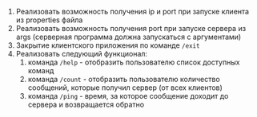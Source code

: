 1. Реализовать возможность получения ip и port при запуске клиента из properties файла
2. Реализовать возможность получения port при запуске сервера из args (серверная программа должна запускаться с
   аргументами)
3. Закрытие клиентского приложения по команде `/exit`
4. Реализовать следующий функционал:
    1) команда `/help` - отобразить пользователю список доступных команд
    2) команда `/count` - отобразить пользователю количество сообщений, которые получил сервер (от всех клиентов)
    3) команда `/ping` - время, за которое сообщение доходит до сервера и возвращается обратно

   

